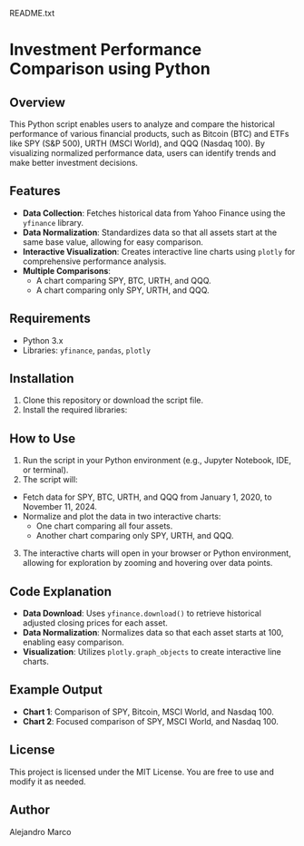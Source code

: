 README.txt

Investment Performance Comparison using Python
==============================================

Overview
--------
This Python script enables users to analyze and compare the historical performance of various financial products, such as Bitcoin (BTC) and ETFs like SPY (S&P 500), URTH (MSCI World), and QQQ (Nasdaq 100). By visualizing normalized performance data, users can identify trends and make better investment decisions.

Features
--------
- **Data Collection**: Fetches historical data from Yahoo Finance using the `yfinance` library.
- **Data Normalization**: Standardizes data so that all assets start at the same base value, allowing for easy comparison.
- **Interactive Visualization**: Creates interactive line charts using `plotly` for comprehensive performance analysis.
- **Multiple Comparisons**:
  - A chart comparing SPY, BTC, URTH, and QQQ.
  - A chart comparing only SPY, URTH, and QQQ.

Requirements
------------
- Python 3.x
- Libraries: `yfinance`, `pandas`, `plotly`

Installation
------------
1. Clone this repository or download the script file.
2. Install the required libraries:

How to Use
----------
1. Run the script in your Python environment (e.g., Jupyter Notebook, IDE, or terminal).
2. The script will:
- Fetch data for SPY, BTC, URTH, and QQQ from January 1, 2020, to November 11, 2024.
- Normalize and plot the data in two interactive charts:
  - One chart comparing all four assets.
  - Another chart comparing only SPY, URTH, and QQQ.
3. The interactive charts will open in your browser or Python environment, allowing for exploration by zooming and hovering over data points.

Code Explanation
----------------
- **Data Download**: Uses `yfinance.download()` to retrieve historical adjusted closing prices for each asset.
- **Data Normalization**: Normalizes data so that each asset starts at 100, enabling easy comparison.
- **Visualization**: Utilizes `plotly.graph_objects` to create interactive line charts.

Example Output
--------------
- **Chart 1**: Comparison of SPY, Bitcoin, MSCI World, and Nasdaq 100.
- **Chart 2**: Focused comparison of SPY, MSCI World, and Nasdaq 100.

License
-------
This project is licensed under the MIT License. You are free to use and modify it as needed.

Author
------

Alejandro Marco
